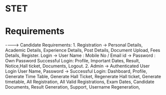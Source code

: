 # STET

# Requirements
----> Candidate Requirements:
       1. Registration
           -> Personal Details, Academic Details, Experience Details, Post Details, Document Upload, Fees Details, Register.
           Login
           -> User Name : Mobile No / Email id
           -> Password : Own Password
               Successful Login:
                   Profile, Important Dates, Result, Notice,Hall ticket, Documents, Logout.
       2. Admin
           -> Authenticated User Login
               User Name, Password
           -> Successful Login:
                   Dashboard, Profile, Generate Time Table, Generate Hall Ticket, Regenerate Hall ticket, Generate timetable, All Registration, All Valid Registrations, Exam Dates, Candidate Documents, Result Generation, Support, Username Regeneration,



